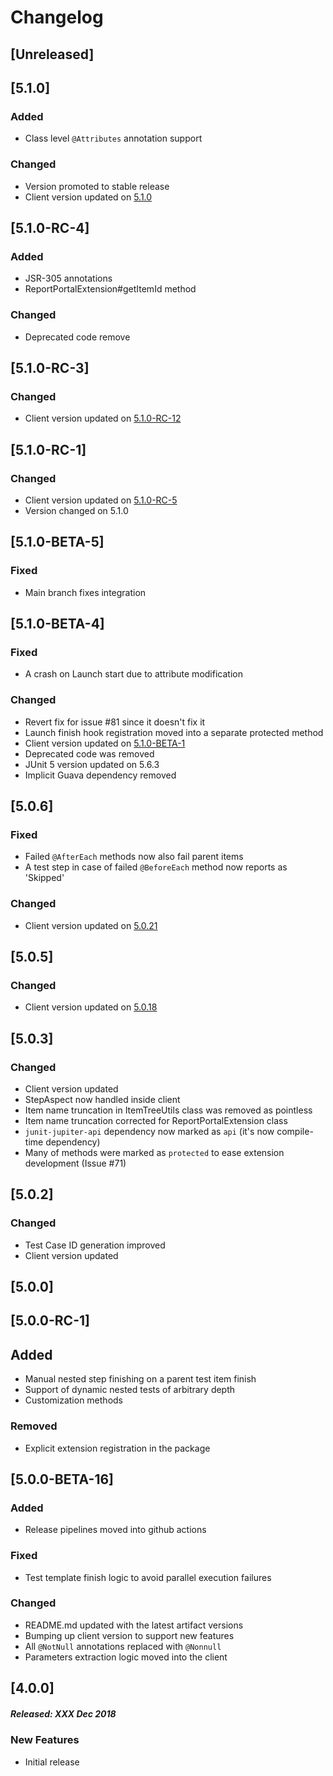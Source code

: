 # Changelog

## [Unreleased]

## [5.1.0]
### Added
- Class level `@Attributes` annotation support
### Changed
- Version promoted to stable release
- Client version updated on [5.1.0](https://github.com/reportportal/client-java/releases/tag/5.1.0)

## [5.1.0-RC-4]
### Added
- JSR-305 annotations
- ReportPortalExtension#getItemId method
### Changed
- Deprecated code remove

## [5.1.0-RC-3]
### Changed
- Client version updated on [5.1.0-RC-12](https://github.com/reportportal/client-java/releases/tag/5.1.0-RC-12)

## [5.1.0-RC-1]
### Changed
- Client version updated on [5.1.0-RC-5](https://github.com/reportportal/client-java/releases/tag/5.1.0-RC-5)
- Version changed on 5.1.0

## [5.1.0-BETA-5]
### Fixed
- Main branch fixes integration

## [5.1.0-BETA-4]
### Fixed
- A crash on Launch start due to attribute modification
### Changed
- Revert fix for issue #81 since it doesn't fix it
- Launch finish hook registration moved into a separate protected method
- Client version updated on [5.1.0-BETA-1](https://github.com/reportportal/client-java/releases/tag/5.1.0-BETA-1)
- Deprecated code was removed
- JUnit 5 version updated on 5.6.3
- Implicit Guava dependency removed

## [5.0.6]
### Fixed
- Failed `@AfterEach` methods now also fail parent items
- A test step in case of failed `@BeforeEach` method now reports as 'Skipped'
### Changed
- Client version updated on [5.0.21](https://github.com/reportportal/client-java/releases/tag/5.0.21)

## [5.0.5]
### Changed
- Client version updated on [5.0.18](https://github.com/reportportal/client-java/releases/tag/5.0.18)

## [5.0.3]
### Changed 
- Client version updated
- StepAspect now handled inside client
- Item name truncation in ItemTreeUtils class was removed as pointless
- Item name truncation corrected for ReportPortalExtension class
- `junit-jupiter-api` dependency now marked as `api` (it's now compile-time dependency)
- Many of methods were marked as `protected` to ease extension development (Issue #71)  

## [5.0.2]
### Changed 
- Test Case ID generation improved
- Client version updated

## [5.0.0]

## [5.0.0-RC-1]
## Added
- Manual nested step finishing on a parent test item finish
- Support of dynamic nested tests of arbitrary depth
- Customization methods

### Removed
- Explicit extension registration in the package

## [5.0.0-BETA-16]
### Added
- Release pipelines moved into github actions
### Fixed
- Test template finish logic to avoid parallel execution failures
### Changed
- README.md updated with the latest artifact versions
- Bumping up client version to support new features
- All `@NotNull` annotations replaced with `@Nonnull`
- Parameters extraction logic moved into the client

## [4.0.0]
##### Released: XXX Dec 2018

### New Features
* Initial release
